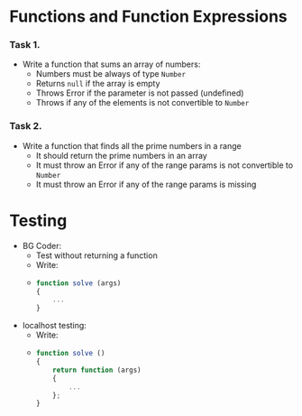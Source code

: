 Functions and Function Expressions
==================================

### Task 1.
*	Write a function that sums an array of numbers:
	*	Numbers must be always of type `Number`
	*	Returns `null` if the array is empty
	*	Throws Error if the parameter is not passed (undefined)
	*	Throws if any of the elements is not convertible to `Number`

### Task 2.
*	Write a function that finds all the prime numbers in a range
	* It should return the prime numbers in an array
	* It must throw an Error if any of the range params is not convertible to `Number`
	* It must throw an Error if any of the range params is missing

Testing
==================================
*	BG Coder: 
	*	Test without returning a function
	*	Write:
	*	```js
		function solve (args) 
		{ 
			... 
		}
		```
*	localhost testing: 
	*	Write:
	*	```js
		function solve () 
		{ 
			return function (args)
			{
				... 
			};
		}
		```
